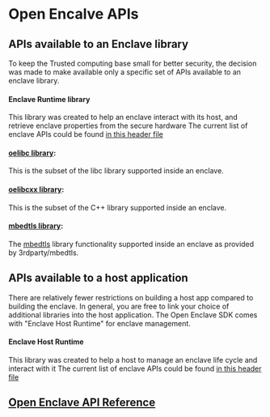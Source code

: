 # Open Encalve APIs

## APIs available to an Enclave library

 To keep the Trusted computing base small for better security, the decision was made to make available only a specific set of APIs available to an enclave library.

#### Enclave Runtime library

  This library was created to help an enclave interact with its host, and retrieve enclave properties from the secure hardware 
  The current list of enclave APIs could be found [in this header file](/include/openenclave/enclave.h)
  
#### [oelibc library](../LibcSupport.md):

   This is the subset of the libc library supported inside an enclave.
   
#### [oelibcxx library](../LibcxxSupport.md):

   This is the subset of the  C++ library supported inside an enclave.
   
#### [mbedtls library](../MbedtlsSupport.md):

   The [mbedtls](https://tls.mbed.org/) library functionality supported inside an enclave as provided by 3rdparty/mbedtls.

## APIs available to a host application

  There are relatively fewer restrictions on building a host app compared to building the enclave. In general, you are free to link your choice of additional libraries into the host application. The Open Enclave SDK comes with "Enclave Host Runtime" for enclave management.
  
#### Enclave Host Runtime

  This library was created to help a host to manage an enclave life cycle and interact with it
  The current list of enclave APIs could be found [in this header file](/include/openenclave/host.h)
  
## [Open Enclave API Reference](../refman/md/index.md)
  
  
